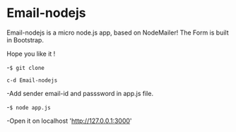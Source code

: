 # Email-nodejs


Email-nodejs is a micro node.js app, based on NodeMailer!
The Form is built in Bootstrap. 

Hope you like it ! 



-`$ git clone` 

`c-d Email-nodejs`

-Add sender email-id and passsword in app.js file.

-`$ node app.js` 

-Open it on localhost 'http://127.0.0.1:3000'



